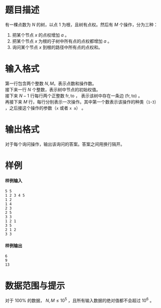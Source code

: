 
# 题目描述

有一棵点数为 $N$ 的树，以点 $1$ 为根，且树有点权。然后有 $M$ 个操作，分为三种：

1. 把某个节点 $x$ 的点权增加 $a$ 。
2. 把某个节点 $x$ 为根的子树中所有点的点权都增加 $a$ 。
3. 询问某个节点 $x$ 到根的路径中所有点的点权和。

# 输入格式

第一行包含两个整数 $N, M$。表示点数和操作数。  
接下来一行 $N$ 个整数，表示树中节点的初始权值。  
接下来 $N-1$ 行每行两个正整数 $\text{fr}, \text{to}$ ， 表示该树中存在一条边 $(\text{fr}, \text{to})$ 。  
再接下来 $M$ 行，每行分别表示一次操作。其中第一个数表示该操作的种类（``1``-``3``） ，之后接这个操作的参数（``x`` 或者 ``x a``） 。

# 输出格式

对于每个询问操作，输出该询问的答案。答案之间用换行隔开。

# 样例

#### 样例输入
```plain
5 5
1 2 3 4 5
1 2
1 4
2 3
2 5
3 3
1 2 1
3 5
2 1 2
3 3
```

#### 样例输出
```plain
6
9
13
```

# 数据范围与提示

对于 $100 \%$ 的数据， $N,M \leq 10^5$ ，且所有输入数据的绝对值都不会超过 $10^6$ 。

